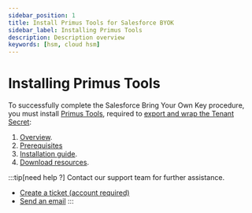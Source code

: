 ```yaml
---
sidebar_position: 1
title: Install Primus Tools for Salesforce BYOK
sidebar_label: Installing Primus Tools
description: Description overview
keywords: [hsm, cloud hsm]
---
```


# Installing Primus Tools

To successfully complete the Salesforce Bring Your Own Key procedure, you must install [Primus Tools](../../primus-tools/overview), required to [export and wrap the Tenant Secret](../Tutorials/byok-key-material#create-tenant-secret-key):

1. [Overview](../../primus-tools/overview).
2. [Prerequisites](../../primus-tools/Installation/Prerequisites)
3. [Installation guide](../../primus-tools/Installation/primus-tools-installation).
4. [Download resources](../../primus-tools/downloads).

:::tip[need help ?]
Contact our support team for further assistance.
+ [Create a ticket (account required)](https://support.securosys.com)
+ [Send an email](mailto:support@securosys.com)
:::